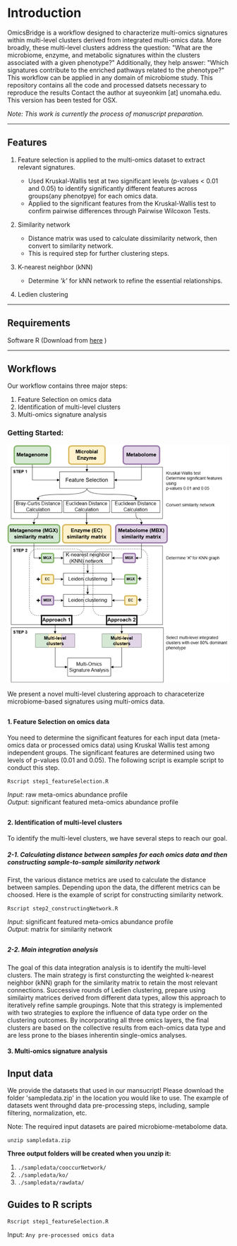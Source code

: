 # Introduction

OmicsBridge is a workflow designed to characterize multi-omics signatures within multi-level clusters derived from integrated multi-omics data. More broadly, these multi-level clusters address the question: "What are the microbiome, enzyme, and metabolic signatures within the clusters associated with a given phenotype?" Additionally, they help answer: "Which signatures contribute to the enriched pathways related to the phenotype?"
This workflow can be applied in any domain of microbiome study. 
This repository contains all the code and processed datsets necessary to reproduce the results
Contact the author at suyeonkim [at] unomaha.edu. This version has been tested for OSX. 

*Note: This work is currently the process of manuscript preparation.*

----------------------------------------------------------------------
## Features 
1. Feature selection is applied to the multi-omics dataset to extract relevant signatures.
   - Used Kruskal-Wallis test at two significant levels (p-values < 0.01 and 0.05) to identify significantly different features across groups(any phenotpye) for each omics data.
   - Applied to the significant features from the Kruskal-Wallis test to confirm pairwise differences through Pairwise Wilcoxon Tests.
  
2. Similarity network
   - Distance matrix was used to calculate dissimilarity network, then convert to similarity network.
   - This is required step for further clustering steps.
  
3. K-nearest neighbor (kNN)
   - Determine _'k'_ for kNN network to refine the essential relationships.

4. Ledien clustering
  
----------------------------------------------------------------------
## Requirements
Software R (Download from [here](https://www.r-project.org/) )

----------------------------------------------------------------------
## Workflows
Our workflow contains three major steps:

1. Feature Selection on omics data
2. Identification of multi-level clusters
3. Multi-omics signature analysis

### Getting Started:
![Overview](https://github.com/skimicrobe/OmicsBridge/blob/main/OverviewWorkflow.png)

We present a novel multi-level clustering approach to characeterize microbiome-based signatures using multi-omics data. 

##
#### 1. Feature Selection on omics data 
You need to determine the significant features for each input data (meta-omics data or processed omics data) using Kruskal Wallis test among independent groups. 
The significant features are determined using two levels of p-values (0.01 and 0.05). The following script is example script to conduct this step. 

```
Rscript step1_featureSelection.R
```
_Input_: raw meta-omics abundance profile \
_Output_: significant featured meta-omics abundance profile 

##
#### 2. Identification of multi-level clusters 
To identify the multi-level clusters, we have several steps to reach our goal. 
##### 2-1. Calculating distance between samples for each omics data and then constructing sample-to-sample similarity network 
First, the various distance metrics are used to calculate the distance between samples. Depending upon the data, the different metrics can be choosed. Here is the example of script for constructing similarity network.

```
Rscript step2_constructingNetwork.R
```
_Input_: significant featured meta-omics abundance profile \
_Output_: matrix for similarity network 

##
##### 2-2. Main integration analysis
The goal of this data integration analysis is to identify the multi-level clusters. 
The main strategy is first consturcting the weighted k-nearest neighbor (kNN) graph for the similarity matrix to retain the most relevant connections.
Successive rounds of Ledien clustering, prepare using similairty matrices derived from different data types, allow this approach to iteratively refine sample groupings. 
Note that this strategy is implemented with two strategies to explore the influence of data type order on the clustering outcomes. 
By incorporating all three omics layers, the final clusters are based on the collective results from each-omics data type and are less prone to the biases inherentin single-omics analyses. 

#### 3. Multi-omics signature analysis 



## Input data  
We provide the datasets that used in our mansucript! Please download the folder 'sampledata.zip' in the location you would like to use. 
The example of datasets went throughd data pre-processing steps, including, sample filtering, normalization, etc.

Note: The required input datasets are paired microbiome-metabolome data.
```
unzip sampledata.zip 
```
**Three output folders will be created when you unzip it:**
 1. `./sampledata/cooccurNetwork/`
 2. `./sampledata/ko/`
 3. `./sampledata/rawdata/`


## Guides to R scripts 
```
Rscript step1_featureSelection.R
```
Input: ```Any pre-processed omics data```
